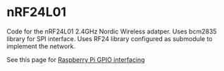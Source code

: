 nRF24L01
========

 Code for the nRF24L01 2.4GHz Nordic Wireless adatper.
Uses bcm2835 library for SPI interface.
Uses RF24 library configured as submodule to implement
the network.

See this page for [Raspberry Pi GPIO interfacing](http://www.combinatorialdesign.com/boards/Raspberry_Pi/)
